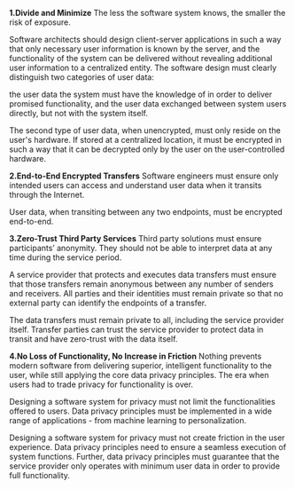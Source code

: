 **1.Divide and Minimize**
The less the software system knows, the smaller the risk of exposure.

Software architects should design client-server applications in such a way that only necessary user information is known by the server, and the functionality of the system can be delivered without revealing additional user information to a centralized entity. The software design must clearly distinguish two categories of user data:

the user data the system must have the knowledge of in order to deliver promised functionality, and
the user data exchanged between system users directly, but not with the system itself.

The second type of user data, when unencrypted, must only reside on the user's hardware. If stored at a centralized location, it must be encrypted in such a way that it can be decrypted only by the user on the user-controlled hardware.

**2.End-to-End Encrypted Transfers**
Software engineers must ensure only intended users can access and understand user data when it transits through the Internet.

User data, when transiting between any two endpoints, must be encrypted end-to-end.

**3.Zero-Trust Third Party Services**
Third party solutions must ensure participants’ anonymity. They should not be able to interpret data at any time during the service period.

A service provider that protects and executes data transfers must ensure that those transfers remain anonymous between any number of senders and receivers. All parties and their identities must remain private so that no external party can identify the endpoints of a transfer.

The data transfers must remain private to all, including the service provider itself. Transfer parties can trust the service provider to protect data in transit and have zero-trust with the data itself.

**4.No Loss of Functionality, No Increase in Friction**
Nothing prevents modern software from delivering superior, intelligent functionality to the user, while still applying the core data privacy principles. The era when users had to trade privacy for functionality is over.

Designing a software system for privacy must not limit the functionalities offered to users. Data privacy principles must be implemented in a wide range of applications - from machine learning to personalization.

Designing a software system for privacy must not create friction in the user experience. Data privacy principles need to ensure a seamless execution of system functions. Further, data privacy principles must guarantee that the service provider only operates with minimum user data in order to provide full functionality.
